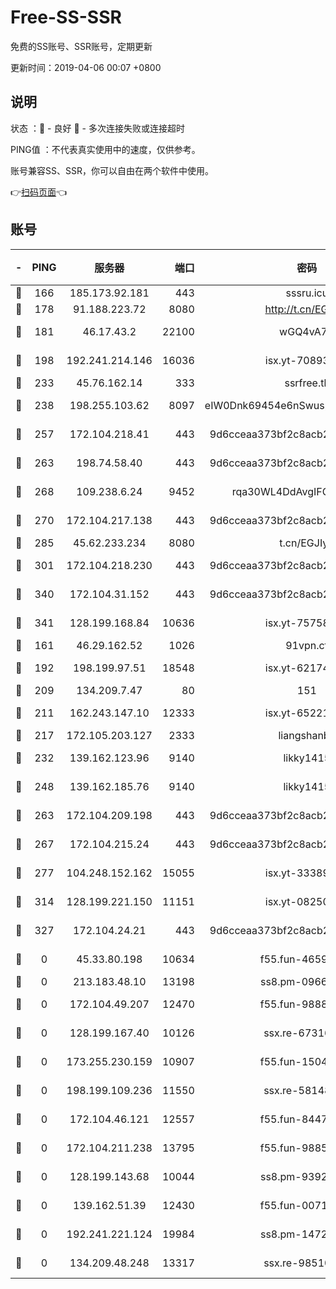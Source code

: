 # Free-SS-SSR

免费的SS账号、SSR账号，定期更新

更新时间：2019-04-06 00:07 +0800

## 说明

状态     ：🙂 - 良好 🙁 - 多次连接失败或连接超时

PING值   ：不代表真实使用中的速度，仅供参考。

账号兼容SS、SSR，你可以自由在两个软件中使用。

👉[扫码页面](https://liesauer.github.io/Free-SS-SSR/)👈

## 账号

|-|PING|服务器|端口|密码|加密方式|区域|
|:----:|:----:|:-----:|-----:|:----:|:----:|:----:|
|🙂|166|185.173.92.181|443|sssru.icu|rc4-md5|RU|
|🙂|178|91.188.223.72|8080|http://t.cn/EGJIyrl|rc4-md5|RU|
|🙂|181|46.17.43.2|22100|wGQ4vA7D|aes-256-gcm|RU|
|🙂|198|192.241.214.146|16036|isx.yt-70893700|aes-256-cfb|US|
|🙂|233|45.76.162.14|333|ssrfree.tk|rc4|SG|
|🙂|238|198.255.103.62|8097|eIW0Dnk69454e6nSwuspv9DmS201tQ0D|aes-256-cfb|US|
|🙂|257|172.104.218.41|443|9d6cceaa373bf2c8acb22e60b6a58be6|aes-256-cfb|US|
|🙂|263|198.74.58.40|443|9d6cceaa373bf2c8acb22e60b6a58be6|aes-256-cfb|US|
|🙂|268|109.238.6.24|9452|rqa30WL4DdAvgIFG6Fs3znzTa|aes-256-cfb|FR|
|🙂|270|172.104.217.138|443|9d6cceaa373bf2c8acb22e60b6a58be6|aes-256-cfb|US|
|🙂|285|45.62.233.234|8080|t.cn/EGJIyrl|rc4-md5|CA|
|🙂|301|172.104.218.230|443|9d6cceaa373bf2c8acb22e60b6a58be6|aes-256-cfb|US|
|🙂|340|172.104.31.152|443|9d6cceaa373bf2c8acb22e60b6a58be6|aes-256-cfb|US|
|🙂|341|128.199.168.84|10636|isx.yt-75758987|aes-256-cfb|SG|
|🙂|161|46.29.162.52|1026|91vpn.cf|rc4-md5|RU|
|🙂|192|198.199.97.51|18548|isx.yt-62174494|aes-256-cfb|US|
|🙂|209|134.209.7.47|80|151|chacha20|US|
|🙂|211|162.243.147.10|12333|isx.yt-65221310|aes-256-cfb|US|
|🙂|217|172.105.203.127|2333|liangshanbo|chacha20|JP|
|🙂|232|139.162.123.96|9140|likky1415|aes-256-cfb|JP|
|🙂|248|139.162.185.76|9140|likky1415|aes-256-cfb|DE|
|🙂|263|172.104.209.198|443|9d6cceaa373bf2c8acb22e60b6a58be6|aes-256-cfb|US|
|🙂|267|172.104.215.24|443|9d6cceaa373bf2c8acb22e60b6a58be6|aes-256-cfb|US|
|🙂|277|104.248.152.162|15055|isx.yt-33389833|aes-256-cfb|SG|
|🙂|314|128.199.221.150|11151|isx.yt-08250100|aes-256-cfb|SG|
|🙁|327|172.104.24.21|443|9d6cceaa373bf2c8acb22e60b6a58be6|aes-256-cfb|US|
|🙁|0|45.33.80.198|10634|f55.fun-46596927|aes-256-cfb|US|
|🙁|0|213.183.48.10|13198|ss8.pm-09661555|rc4-md5|RU|
|🙁|0|172.104.49.207|12470|f55.fun-98888236|aes-256-cfb|SG|
|🙁|0|128.199.167.40|10126|ssx.re-67316869|aes-256-cfb|SG|
|🙁|0|173.255.230.159|10907|f55.fun-15045227|aes-256-cfb|US|
|🙁|0|198.199.109.236|11550|ssx.re-58148686|aes-256-cfb|US|
|🙁|0|172.104.46.121|12557|f55.fun-84475038|aes-256-cfb|SG|
|🙁|0|172.104.211.238|13795|f55.fun-98857408|aes-256-cfb|US|
|🙁|0|128.199.143.68|10044|ss8.pm-93920348|aes-256-cfb|SG|
|🙁|0|139.162.51.39|12430|f55.fun-00710009|aes-256-cfb|SG|
|🙁|0|192.241.221.124|19984|ss8.pm-14722221|aes-256-cfb|US|
|🙁|0|134.209.48.248|13317|ssx.re-98510998|aes-256-cfb|US|

